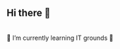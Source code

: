 ## Hi there 👋 
<br>
🌱 I’m currently learning IT grounds 🌱

<!--
**vilnis-kulta/vilnis-kulta** is a ✨ _special_ ✨ repository because its `README.md` (this file) appears on your GitHub profile.

<img src="https://i.gifer.com/2iFb.gif">

🌱 I’m currently learning IT grounds 🌱

-->
